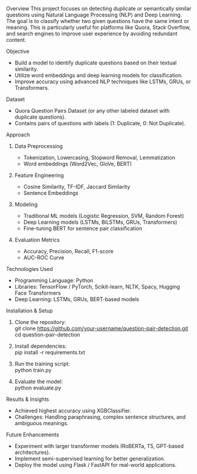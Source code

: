 Overview 
This project focuses on detecting duplicate or semantically similar questions using Natural Language Processing (NLP) and Deep Learning. The goal is to classify whether two given questions have the same intent or meaning. This is particularly useful for platforms like Quora, Stack Overflow, and search engines to improve user experience by avoiding redundant content.  

Objective 
- Build a model to identify duplicate questions based on their textual similarity.  
- Utilize word embeddings and deep learning models for classification.  
- Improve accuracy using advanced NLP techniques like LSTMs, GRUs, or Transformers.  

Dataset  
- Quora Question Pairs Dataset (or any other labeled dataset with duplicate questions).  
- Contains pairs of questions with labels (1: Duplicate, 0: Not Duplicate).  

Approach  
1. Data Preprocessing
   - Tokenization, Lowercasing, Stopword Removal, Lemmatization  
   - Word embeddings (Word2Vec, GloVe, BERT)  

2. Feature Engineering  
   - Cosine Similarity, TF-IDF, Jaccard Similarity  
   - Sentence Embeddings  

3. Modeling 
   - Traditional ML models (Logistic Regression, SVM, Random Forest)  
   - Deep Learning models (LSTMs, BiLSTMs, GRUs, Transformers)  
   - Fine-tuning BERT for sentence pair classification  

4. Evaluation Metrics  
   - Accuracy, Precision, Recall, F1-score  
   - AUC-ROC Curve  

Technologies Used  
- Programming Language: Python  
- Libraries: TensorFlow / PyTorch, Scikit-learn, NLTK, Spacy, Hugging Face Transformers  
- Deep Learning: LSTMs, GRUs, BERT-based models  

Installation & Setup  
1. Clone the repository:  
   git clone https://github.com/your-username/question-pair-detection.git
   cd question-pair-detection
  
2. Install dependencies:  
   pip install -r requirements.txt

3. Run the training script:  
   python train.py

4. Evaluate the model:  
   python evaluate.py


Results & Insights 
- Achieved highest accuracy using XGBClassifier.   
- Challenges: Handling paraphrasing, complex sentence structures, and ambiguous meanings.  

Future Enhancements  
- Experiment with larger transformer models (RoBERTa, T5, GPT-based architectures).  
- Implement semi-supervised learning for better generalization.  
- Deploy the model using Flask / FastAPI for real-world applications.  

